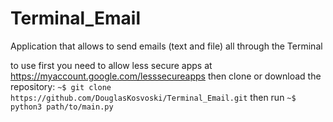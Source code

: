 # Terminal_Email

Application that allows to send emails (text and file) all through the Terminal

to use 
    first you need to allow less secure apps at https://myaccount.google.com/lesssecureapps
    then clone or download the repository: `~$ git clone https://github.com/DouglasKosvoski/Terminal_Email.git`
    then run `~$ python3 path/to/main.py`

